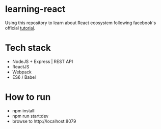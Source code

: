 # learning-react
Using this repository to learn about React ecosystem following facebook's official [tutorial](https://facebook.github.io/react/docs/tutorial.html).

# Tech stack
- NodeJS + Express | REST API
- ReactJS
- Webpack
- ES6 / Babel

# How to run
- npm install
- npm run start:dev
- browse to http://localhost:8079
